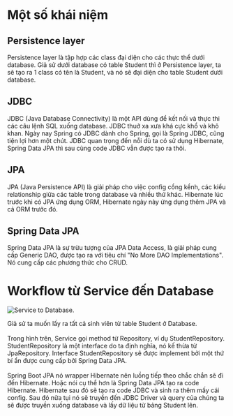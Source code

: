# Một số khái niệm
## Persistence layer
Persistence layer là tập hợp các class đại diện cho các thực thể dưới database. Giả sử dưới database có table Student thì ở Persistence layer, ta sẽ tạo ra 1 class có tên là Student, và nó sẽ đại diện cho table Student dưới database.

## JDBC
JDBC (Java Database Connectivity) là một API dùng để kết nối và thực thi các câu lệnh SQL xuống database. JDBC thuở xa xưa khá cực khổ và khô khan. Ngày nay Spring có JDBC dành cho Spring, gọi là Spring JDBC, cũng tiện lợi hơn một chút. JDBC quan trọng đến nỗi dù ta có sử dụng Hibernate, Spring Data JPA thì sau cùng code JDBC vẫn được tạo ra thôi.

## JPA
JPA (Java Persistence API) là giải pháp cho việc config cồng kềnh, các kiểu relationship giữa các table trong database và nhiều thứ khác. Hibernate lúc trước khi có JPA ứng dụng ORM, Hibernate ngày này ứng dụng thêm JPA và cả ORM trước đó.

## Spring Data JPA
Spring Data JPA là sự trừu tượng của JPA Data Access, là giải pháp cung cấp Generic DAO, được tạo ra với tiêu chí "No More DAO Implementations". Nó cung cấp các phương thức cho CRUD.

# Workflow từ Service đến Database

![Service to Database](https://terasolunaorg.github.io/guideline/5.1.0.RELEASE/en/_images/dataaccess_jpa.png).

Giả sử ta muốn lấy ra tất cả sinh viên từ table Student ở Database. <br/><br/>
Trong hình trên, Service gọi method từ Repository, ví dụ StudentRepository. StudentRepository là một interface do ta định nghĩa, nó kế thừa từ JpaRepository. Interface StudentRepository sẽ được implement bởi một thứ bí ẩn được cung cấp bởi Spring Data JPA. <br/><br/>
Spring Boot JPA nó wrapper Hibernate nên luồng tiếp theo chắc chắn sẽ đi đến Hibernate. Hoặc nói cụ thể hơn là Spring Data JPA tạo ra code Hibernate. Hibernate sau đó sẽ tạo ra code JDBC và sinh ra thêm mấy cái config. Sau đó nữa tụi nó sẽ truyền đến JDBC Driver và query của chúng ta sẽ được truyền xuống database và lấy dữ liệu từ bảng Student lên.